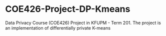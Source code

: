 # COE426-Project-DP-Kmeans
Data Privacy Course (COE426) Project in KFUPM - Term 201. The project is an implementation of differentially private K-means
